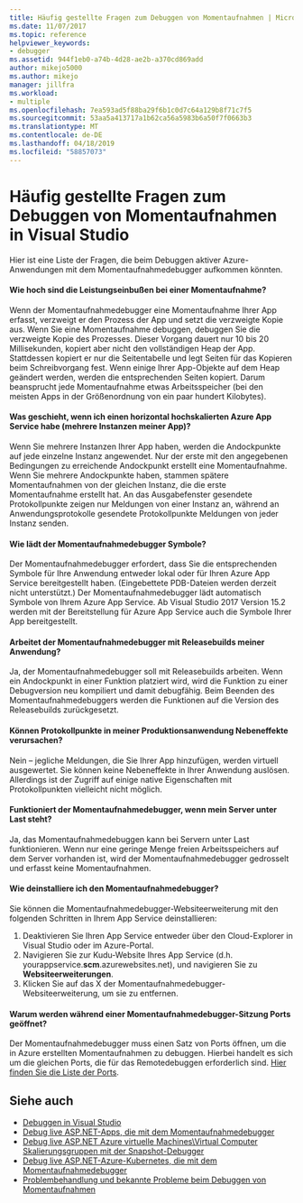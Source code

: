 ```yaml
---
title: Häufig gestellte Fragen zum Debuggen von Momentaufnahmen | Microsoft-Dokumentation
ms.date: 11/07/2017
ms.topic: reference
helpviewer_keywords:
- debugger
ms.assetid: 944f1eb0-a74b-4d28-ae2b-a370cd869add
author: mikejo5000
ms.author: mikejo
manager: jillfra
ms.workload:
- multiple
ms.openlocfilehash: 7ea593ad5f88ba29f6b1c0d7c64a129b8f71c7f5
ms.sourcegitcommit: 53aa5a413717a1b62ca56a5983b6a50f7f0663b3
ms.translationtype: MT
ms.contentlocale: de-DE
ms.lasthandoff: 04/18/2019
ms.locfileid: "58857073"
---
```

# <a name="frequently-asked-questions-for-snapshot-debugging-in-visual-studio"></a>Häufig gestellte Fragen zum Debuggen von Momentaufnahmen in Visual Studio

Hier ist eine Liste der Fragen, die beim Debuggen aktiver Azure-Anwendungen mit dem Momentaufnahmedebugger aufkommen könnten.

#### <a name="what-is-the-performance-cost-of-taking-a-snapshot"></a>Wie hoch sind die Leistungseinbußen bei einer Momentaufnahme?

Wenn der Momentaufnahmedebugger eine Momentaufnahme Ihrer App erfasst, verzweigt er den Prozess der App und setzt die verzweigte Kopie aus. Wenn Sie eine Momentaufnahme debuggen, debuggen Sie die verzweigte Kopie des Prozesses. Dieser Vorgang dauert nur 10 bis 20 Millisekunden, kopiert aber nicht den vollständigen Heap der App. Stattdessen kopiert er nur die Seitentabelle und legt Seiten für das Kopieren beim Schreibvorgang fest. Wenn einige Ihrer App-Objekte auf dem Heap geändert werden, werden die entsprechenden Seiten kopiert. Darum beansprucht jede Momentaufnahme etwas Arbeitsspeicher (bei den meisten Apps in der Größenordnung von ein paar hundert Kilobytes).

#### <a name="what-happens-if-i-have-a-scaled-out-azure-app-service-multiple-instances-of-my-app"></a>Was geschieht, wenn ich einen horizontal hochskalierten Azure App Service habe (mehrere Instanzen meiner App)?

Wenn Sie mehrere Instanzen Ihrer App haben, werden die Andockpunkte auf jede einzelne Instanz angewendet. Nur der erste mit den angegebenen Bedingungen zu erreichende Andockpunkt erstellt eine Momentaufnahme. Wenn Sie mehrere Andockpunkte haben, stammen spätere Momentaufnahmen von der gleichen Instanz, die die erste Momentaufnahme erstellt hat. An das Ausgabefenster gesendete Protokollpunkte zeigen nur Meldungen von einer Instanz an, während an Anwendungsprotokolle gesendete Protokollpunkte Meldungen von jeder Instanz senden.

#### <a name="how-does-the-snapshot-debugger-load-symbols"></a>Wie lädt der Momentaufnahmedebugger Symbole?

Der Momentaufnahmedebugger erfordert, dass Sie die entsprechenden Symbole für Ihre Anwendung entweder lokal oder für Ihren Azure App Service bereitgestellt haben. (Eingebettete PDB-Dateien werden derzeit nicht unterstützt.) Der Momentaufnahmedebugger lädt automatisch Symbole von Ihrem Azure App Service. Ab Visual Studio 2017 Version 15.2 werden mit der Bereitstellung für Azure App Service auch die Symbole Ihrer App bereitgestellt.

#### <a name="does-the-snapshot-debugger-work-against-release-builds-of-my-application"></a>Arbeitet der Momentaufnahmedebugger mit Releasebuilds meiner Anwendung?

Ja, der Momentaufnahmedebugger soll mit Releasebuilds arbeiten. Wenn ein Andockpunkt in einer Funktion platziert wird, wird die Funktion zu einer Debugversion neu kompiliert und damit debugfähig. Beim Beenden des Momentaufnahmedebuggers werden die Funktionen auf die Version des Releasebuilds zurückgesetzt.

#### <a name="can-logpoints-cause-side-effects-in-my-production-application"></a>Können Protokollpunkte in meiner Produktionsanwendung Nebeneffekte verursachen?

Nein – jegliche Meldungen, die Sie Ihrer App hinzufügen, werden virtuell ausgewertet. Sie können keine Nebeneffekte in Ihrer Anwendung auslösen. Allerdings ist der Zugriff auf einige native Eigenschaften mit Protokollpunkten vielleicht nicht möglich.

#### <a name="does-the-snapshot-debugger-work-if-my-server-is-under-load"></a>Funktioniert der Momentaufnahmedebugger, wenn mein Server unter Last steht?

Ja, das Momentaufnahmedebuggen kann bei Servern unter Last funktionieren. Wenn nur eine geringe Menge freien Arbeitsspeichers auf dem Server vorhanden ist, wird der Momentaufnahmedebugger gedrosselt und erfasst keine Momentaufnahmen.

#### <a name="how-do-i-uninstall-the-snapshot-debugger"></a>Wie deinstalliere ich den Momentaufnahmedebugger?

Sie können die Momentaufnahmedebugger-Websiteerweiterung mit den folgenden Schritten in Ihrem App Service deinstallieren:

1. Deaktivieren Sie Ihren App Service entweder über den Cloud-Explorer in Visual Studio oder im Azure-Portal.
1. Navigieren Sie zur Kudu-Website Ihres App Service (d.h. yourappservice.**scm**.azurewebsites.net), und navigieren Sie zu **Websiteerweiterungen**.
1. Klicken Sie auf das X der Momentaufnahmedebugger-Websiteerweiterung, um sie zu entfernen.

#### <a name="why-are-ports-opened-during-a-snapshot-debugger-session"></a>Warum werden während einer Momentaufnahmedebugger-Sitzung Ports geöffnet?

Der Momentaufnahmedebugger muss einen Satz von Ports öffnen, um die in Azure erstellten Momentaufnahmen zu debuggen. Hierbei handelt es sich um die gleichen Ports, die für das Remotedebuggen erforderlich sind. [Hier finden Sie die Liste der Ports](../debugger/remote-debugger-port-assignments.md).

## <a name="see-also"></a>Siehe auch

- [Debuggen in Visual Studio](../debugger/index.md)
- [Debug live ASP.NET-Apps, die mit dem Momentaufnahmedebugger](../debugger/debug-live-azure-applications.md)
- [Debug live ASP.NET Azure virtuelle Machines\Virtual Computer Skalierungsgruppen mit der Snapshot-Debugger](../debugger/debug-live-azure-virtual-machines.md)
- [Debug live ASP.NET-Azure-Kubernetes, die mit dem Momentaufnahmedebugger](../debugger/debug-live-azure-kubernetes.md)
- [Problembehandlung und bekannte Probleme beim Debuggen von Momentaufnahmen](../debugger/debug-live-azure-apps-troubleshooting.md)